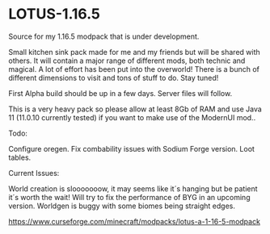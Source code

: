# LOTUS-1.16.5
Source for my 1.16.5 modpack that is under development.

Small kitchen sink pack made for me and my friends but will be shared with others. It will contain a major range of different mods, both technic and magical. A lot of effort has been put into the overworld! There is a bunch of different dimensions to visit and tons of stuff to do. Stay tuned!

 

First Alpha build should be up in a few days. Server files will follow.

 

This is a very heavy pack so please allow at least 8Gb of RAM and use Java 11 (11.0.10 currently tested) if you want to make use of the ModernUI mod..

 

Todo: 

Configure oregen.
Fix combability issues with Sodium Forge version.
Loot tables.
 

Current Issues:

World creation is slooooooow, it may seems like it´s hanging but be patient it´s worth the wait! Will try to fix the performance of BYG in an upcoming version.
Worldgen is buggy with some biomes being straight edges.

https://www.curseforge.com/minecraft/modpacks/lotus-a-1-16-5-modpack
